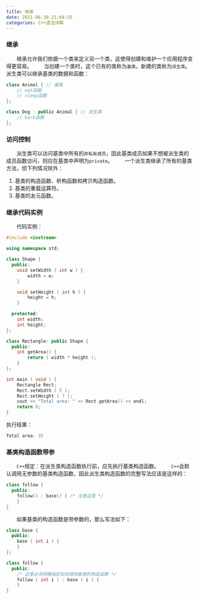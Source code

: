 ```yaml
---
title: 继承
date: 2021-06-30 21:04:55
categories: C++语法详解
---
```

### 继承

&emsp;&emsp;继承允许我们依据一个类来定义另一个类，这使得创建和维护一个应用程序变得更容易。<!--more-->
&emsp;&emsp;当创建一个类时，这个已有的类称为`基类`，新建的类称为`派生类`。派生类可以继承基类的数据和函数：

``` cpp
class Animal { // 基类
    // eat函数
    // sleep函数
};

class Dog : public Animal { // 派生类
    // bark函数
};
```

### 访问控制

&emsp;&emsp;派生类可以访问基类中所有的`非私有成员`，因此基类成员如果不想被派生类的成员函数访问，则应在基类中声明为`private`。
&emsp;&emsp;一个派生类继承了所有的基类方法，但下列情况除外：

1. 基类的构造函数、析构函数和拷贝构造函数。
2. 基类的重载运算符。
3. 基类的友元函数。

### 继承代码实例

&emsp;&emsp;代码实例：

``` cpp
#include <iostream>

using namespace std;

class Shape {
  public:
    void setWidth ( int w ) {
        width = w;
    }

    void setHeight ( int h ) {
        height = h;
    }

  protected:
    int width;
    int height;
};

class Rectangle: public Shape {
  public:
    int getArea() {
        return ( width * height );
    }
};

int main ( void ) {
    Rectangle Rect;
    Rect.setWidth ( 5 );
    Rect.setHeight ( 7 );
    cout << "Total area: " << Rect.getArea() << endl;
    return 0;
}
```

执行结果：

``` cpp
Total area: 35
```

### 基类构造函数带参

&emsp;&emsp;`C++`规定：在派生类构造函数执行前，应先执行基类构造函数。
&emsp;&emsp;`C++`会默认调用无参数的基类构造函数，因此派生类构造函数的完整写法应该是这样的：

``` cpp
class follow {
  public:
    follow() : base() { /* 注意这里 */
    }
}
```

&emsp;&emsp;如果基类的构造函数是带参数的，那么写法如下：

``` cpp
class base {
  public:
    base ( int i ) {
    }
};

class follow {
  public:
    /* 这里必须明确指定如何调用基类的构造函数 */
    follow ( int i ) : base ( i ) {
    }
}
```